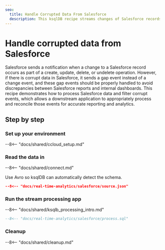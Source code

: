 ```yaml
---
seo:
  title: Handle Corrupted Data From Salesforce
  description: This ksqlDB recipe streams changes of Salesforce records and identifies gap events.
---
```


# Handle corrupted data from Salesforce

Salesforce sends a notification when a change to a Salesforce record occurs as part of a create, update, delete, or undelete operation. However, if there is corrupt data in Salesforce, it sends a gap event instead of a change event, and these gap events should be properly handled to avoid discrepancies between Salesforce reports and internal dashboards. This recipe demonstrates how to process Salesforce data and filter corrupt events, which allows a downstream application to appropriately process and reconcile those events for accurate reporting and analytics.

## Step by step

### Set up your environment

--8<-- "docs/shared/ccloud_setup.md"

### Read the data in

--8<-- "docs/shared/connect.md"

Use Avro so ksqlDB can automatically detect the schema.

```json
--8<-- "docs/real-time-analytics/salesforce/source.json"
```

### Run the stream processing app

--8<-- "docs/shared/ksqlb_processing_intro.md"

```sql
--8<-- "docs/real-time-analytics/salesforce/process.sql"
```

### Cleanup

--8<-- "docs/shared/cleanup.md"
